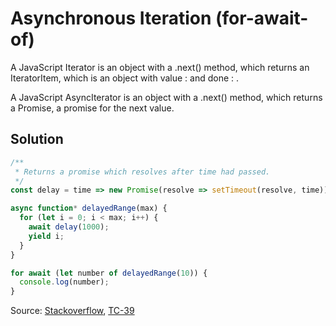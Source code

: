 # Asynchronous Iteration (for-await-of)

A JavaScript Iterator is an object with a .next() method, which returns an IteratorItem, which is an object with value : <any> and done : <boolean>.

A JavaScript AsyncIterator is an object with a .next() method, which returns a Promise<IteratorItem>, a promise for the next value.

## Solution

```javascript
/**
 * Returns a promise which resolves after time had passed.
 */
const delay = time => new Promise(resolve => setTimeout(resolve, time));

async function* delayedRange(max) {
  for (let i = 0; i < max; i++) {
    await delay(1000);
    yield i;
  }
}

for await (let number of delayedRange(10)) {
  console.log(number);
}
```

Source:
[Stackoverflow](http://stackoverflow.com/documentation/javascript/5807/async-iterators#t=20170329180527783051),
[TC-39](https://github.com/tc39/proposal-async-iteration)
